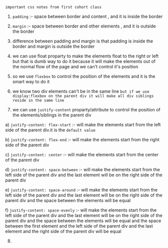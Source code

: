 `important css notes from first cohort class`

1. `padding` :- space between border and content , and it is inside the border 
   
2. `margin` :- space between border and other elements , and it is outside the border

3. difference between padding and margin is that padding is inside the border and margin is outside the border

4. we can use float proparty to make the elements float to the right or left but that is dumb way to do it because it will make the elements out of the normal flow of the page and we can't control it's position

5. so we use `flexbox` to control the position of the elements and it is the smart way to do it

6. we know two div elements can't be in the same line `but if we use display:flexbox on the parent div it will make all div siblings reside in the same line`

7. we can use `justify-content` proparty/attribute to control the position of the elements/siblings in the parent div
   
a) `justify-content: flex-start` :- will make the elements start from the left side of the parent div.it is the `default value`

b) `justify-content: flex-end` :- will make the elements start from the right side of the parent div

c) `justify-content: center` :- will make the elements start from the center of the parent div

d) `justify-content: space-between` :- will make the elements start from the left side of the parent div and the last element will be on the right side of the parent div

e) `justify-content: space-around` :- will make the elements start from the left side of the parent div and the last element will be on the right side of the parent div and the space between the elements will be equal

f) `justify-content: space-evenly` :- will make the elements start from the left side of the parent div and the last element will be on the right side of the parent div and the space between the elements will be equal and the space between the first element and the left side of the parent div and the last element and the right side of the parent div will be equal

8. 